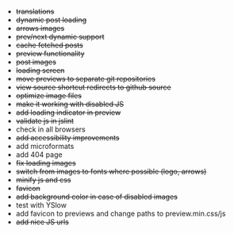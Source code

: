 * ~~translations~~
* ~~dynamic post loading~~
* ~~arrows images~~
* ~~prev/next dynamic support~~
* ~~cache fetched posts~~
* ~~preview functionality~~
* ~~post images~~
* ~~loading screen~~
* ~~move previews to separate git repositories~~
* ~~view source shortcut redirects to github source~~
* ~~optimize image files~~
* ~~make it working with disabled JS~~
* ~~add loading indicator in preview~~
* ~~validate js in jslint~~
* check in all browsers
* ~~add accessibility improvements~~
* add microformats
* add 404 page
* ~~fix loading images~~
* ~~switch from images to fonts where possible (logo, arrows)~~
* ~~minify js and css~~
* ~~favicon~~
* ~~add background color in case of disabled images~~
* test with YSlow
* add favicon to previews and change paths to preview.min.css/js
* ~~add nice JS urls~~
